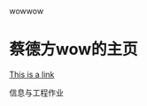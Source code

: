 
wowwow
<html>
<body>

<h1>蔡德方wow的主页</h1>

<a href="https://cdf666.github.io/#welcome-to-github-pages">
This is a link</a>

<p style="font-family:verdana;color:greed">信息与工程作业</p>

<body background="/i/eg_background.jpg">

</body>
</html>
